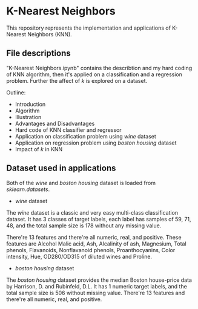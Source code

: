 # K-Nearest Neighbors

This repository represents the implementation and applications of K-Nearest Neighbors (KNN). 

## File descriptions
"K-Nearest Neighbors.ipynb" contains the describtion and my hard coding of KNN algorithm, then it's applied on a classification and a regression problem. Further the affect of *k* is explored on a dataset.

Outline:
* Introduction
* Algorithm
* Illustration
* Advantages and Disadvantages
* Hard code of KNN classifier and regressor
* Application on classification problem using *wine* dataset
* Application on regression problem using *boston housing* dataset
* Impact of *k* in KNN

## Dataset used in applications
Both of the *wine* and *boston housing* dataset is loaded from *sklearn.datasets*.
* *wine* dataset 

The *wine* dataset is a classic and very easy multi-class classification dataset. It has 3 classes of target labels, each label has samples of 59, 71, 48, and the total sample size is 178 without any missing value. 

There're 13 features and there're all numeric, real, and positive. These features are Alcohol Malic acid, Ash, Alcalinity of ash, Magnesium, Total phenols, Flavanoids, Nonflavanoid phenols, Proanthocyanins, Color intensity, Hue, OD280/OD315 of diluted wines and Proline.

* *boston housing* dataset

The *boston housing* dataset provides the median Boston house-price data by Harrison, D. and Rubinfeld, D.L. It has 1 numeric target labels, and the total sample size is 506 without missing value. There're 13 features and there're all numeric, real, and positive. 

